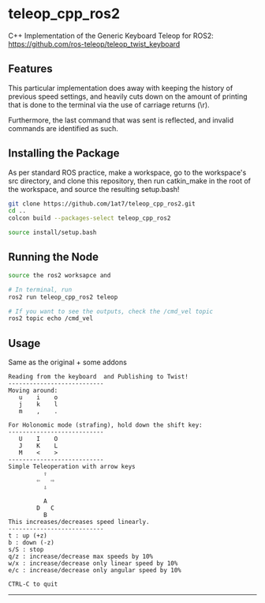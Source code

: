 # teleop_cpp_ros2
C++ Implementation of the Generic Keyboard Teleop for ROS2: https://github.com/ros-teleop/teleop_twist_keyboard

## Features

This particular implementation does away with keeping the history of previous speed settings, and heavily cuts down on the amount of printing that is done to the terminal via the use of carriage returns (\r).

Furthermore, the last command that was sent is reflected, and invalid commands are identified as such.



## Installing the Package

As per standard ROS practice, make a workspace, go to the workspace's src directory, and clone this repository, then run catkin_make in the root of the workspace, and source the resulting setup.bash!

```bash
git clone https://github.com/1at7/teleop_cpp_ros2.git
cd ..
colcon build --packages-select teleop_cpp_ros2

source install/setup.bash
```



## Running the Node

```bash
source the ros2 worksapce and

# In terminal, run
ros2 run teleop_cpp_ros2 teleop

# If you want to see the outputs, check the /cmd_vel topic
ros2 topic echo /cmd_vel
```



## Usage

Same as the original + some addons

```
Reading from the keyboard  and Publishing to Twist!
---------------------------
Moving around:
   u    i    o
   j    k    l
   m    ,    .

For Holonomic mode (strafing), hold down the shift key:
---------------------------
   U    I    O
   J    K    L
   M    <    >
---------------------------
Simple Teleoperation with arrow keys
          ⇧
        ⇦   ⇨
          ⇩

          A
        D   C
          B
This increases/decreases speed linearly.
---------------------------
t : up (+z)
b : down (-z)
s/S : stop
q/z : increase/decrease max speeds by 10%
w/x : increase/decrease only linear speed by 10%
e/c : increase/decrease only angular speed by 10%

CTRL-C to quit
```



------